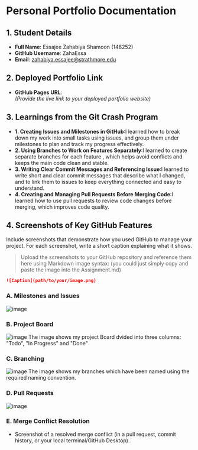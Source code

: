 # Personal Portfolio Documentation

## 1. Student Details

- **Full Name**: Essajee Zahabiya Shamoon (148252)
- **GitHub Username**: ZahaEssa
- **Email**: zahabiya.essajee@strathmore.edu

## 2. Deployed Portfolio Link

- **GitHub Pages URL**:  
  _(Provide the live link to your deployed portfolio website)_

## 3. Learnings from the Git Crash Program



- **1. Creating Issues and Milestones in GitHub**:I learned how to break down my work into small tasks using issues, and group them under milestones to plan and track my progress effectively.
- **2. Using Branches to Work on Features Separately**:I learned to create separate branches for each feature , which helps avoid conflicts and keeps the main code clean and stable.
- **3.  Writing Clear Commit Messages and Referencing Issue**:I learned to write short and clear commit messages that describe what I changed, and to link them to issues to keep everything connected and easy to understand.
- **4.  Creating and Managing Pull Requests Before Merging Code**:I learned how to use pull requests to review code changes before merging, which improves code quality.


## 4. Screenshots of Key GitHub Features

Include screenshots that demonstrate how you used GitHub to manage your project. For each screenshot, write a short caption explaining what it shows.

> Upload the screenshots to your GitHub repository and reference them here using Markdown image syntax:
> (you could just simply copy and paste the image into the Assignment.md)

```markdown
![Caption](path/to/your/image.png)
```

### A. Milestones and Issues

![image](https://github.com/user-attachments/assets/7ba708a5-b629-4e5c-bd9b-c05cc0ba3ad1)




### B. Project Board

![image](https://github.com/user-attachments/assets/2f5dbd14-5c21-4279-8be1-98704ed527f3)
The image shows my project Board dvided into three columns: "Todo", "In Progress" and "Done" 


### C. Branching

![image](https://github.com/user-attachments/assets/b1754d07-e134-4129-8441-f666dd235838)
The image shows my branches which have been named using the required naming convention.


### D. Pull Requests

![image](https://github.com/user-attachments/assets/e1ba527f-fa25-483c-9707-57ba7c8d4c84)


### E. Merge Conflict Resolution

- Screenshot of a resolved merge conflict (in a pull request, commit history, or your local terminal/GitHub Desktop).
